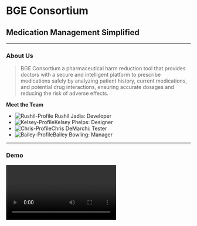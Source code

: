 # BGE Consortium
## Medication Management Simplified
---
### About Us
> BGE Consortium a pharmaceutical harm reduction tool that provides doctors with a secure and intelligent platform to prescribe medications safely by analyzing patient history, current medications, and potential drug interactions, ensuring accurate dosages and reducing the risk of adverse effects.

**Meet the Team**
- ![Rushil-Profile]() Rushil Jadia: Developer
- ![Kelsey-Profile]()Kelsey Phelps: Designer 
- ![Chris-Profile]()Chris DeMarchi: Tester
- ![Bailey-Profile]()Bailey Bowling: Manager
---
### Demo
![](my_video.mov)
